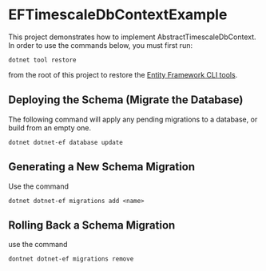 ﻿EFTimescaleDbContextExample
===========================

This project demonstrates how to implement AbstractTimescaleDbContext. In order to use the commands below, you must first run:

    dotnet tool restore

from the root of this project to restore the [Entity Framework CLI tools](https://docs.microsoft.com/en-us/ef/core/cli/dotnet).

Deploying the Schema (Migrate the Database)
-------------------------------------------
The following command will apply any pending migrations to a database, or build from an empty one.

    dotnet dotnet-ef database update


Generating a New Schema Migration
---------------------------------
Use the command

    dotnet dotnet-ef migrations add <name>


Rolling Back a Schema Migration
-------------------------------
use the command

    dontnet dotnet-ef migrations remove
